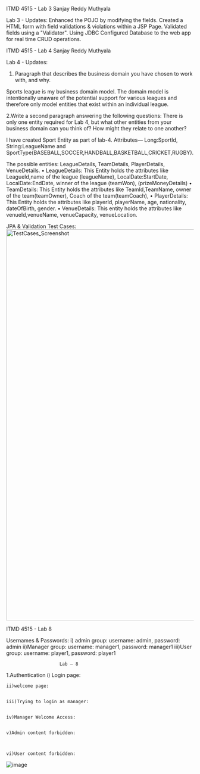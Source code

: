 ITMD 4515 - Lab 3 Sanjay Reddy Muthyala

Lab 3 - Updates:
    Enhanced the POJO by modifying the fields.
    Created a HTML form with field validations & violations within a JSP Page.
    Validated fields using a "Validator".
    Using JDBC Configured Database to the web app for real time CRUD operations.


ITMD 4515 - Lab 4 Sanjay Reddy Muthyala

Lab 4 - Updates:
1. Paragraph that describes the business domain you have chosen to work with, and why.

Sports league is my business domain model. The domain model is intentionally unaware of the potential support for various leagues and therefore only model entities that exist within an individual league.

2.Write a second paragraph answering the following questions: There is only one entity required for Lab 4, but what other entities from your business domain can you think of? How might they relate to one another?

I have created Sport Entity as part of lab-4. 
Attributes— Long:SportId, String:LeagueName and SportType(BASEBALL,SOCCER,HANDBALL,BASKETBALL,CRICKET,RUGBY).

The possible entities: LeagueDetails, TeamDetails, PlayerDetails, VenueDetails.
•	LeagueDetails: This Entity holds the attributes like LeagueId,name of the league (leagueName), LocalDate:StartDate, LocalDate:EndDate, winner of the league (teamWon), (prizeMoneyDetails)
•	TeamDetails: This Entity holds the attributes like TeamId,TeamName, owner of the team(teamOwner),	Coach of the team(teamCoach), 
•	PlayerDetails: This Entity holds the attributes like playerId, playerName, age, nationality, dateOfBirth, gender.
•	VenueDetails: This entity holds the attributes like venueId,venueName, venueCapacity, venueLocation.


JPA & Validation Test Cases:
<img width="1051" alt="TestCases_Screenshot " src="https://user-images.githubusercontent.com/97815128/154125764-872377e5-38ac-4c0a-854f-7893865f6718.png">


ITMD 4515 - Lab 8

Usernames & Passwords:
	i) admin group: 
		username: admin, password: admin
	ii)Manager group:
		username: manager1, password: manager1
	iii)User group:
		username: player1, password: player1

						Lab – 8

1.Authentication 
	i) Login page:
	 
	ii)welcome page:
	 

    iii)Trying to login as manager:
 
	
	iv)Manager Welcome Access:
	 

	v)Admin content forbidden:
	 


	vi)User content forbidden:
	 

![image](https://user-images.githubusercontent.com/97815128/161846709-86e28637-cb50-4937-8a46-3428589a80ed.png)

